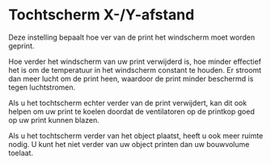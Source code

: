 Tochtscherm X-/Y-afstand
====
Deze instelling bepaalt hoe ver van de print het windscherm moet worden geprint.

Hoe verder het windscherm van uw print verwijderd is, hoe minder effectief het is om de temperatuur in het windscherm constant te houden. Er stroomt dan meer lucht om de print heen, waardoor de print minder beschermd is tegen luchtstromen.

Als u het tochtscherm echter verder van de print verwijdert, kan dit ook helpen om uw print te koelen doordat de ventilatoren op de printkop goed op uw print kunnen blazen.

Als u het tochtscherm verder van het object plaatst, heeft u ook meer ruimte nodig. U kunt het niet verder van uw object printen dan uw bouwvolume toelaat.